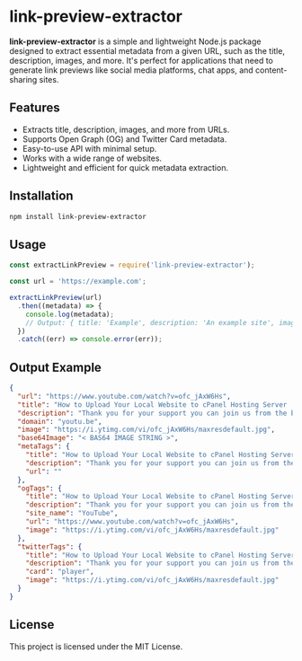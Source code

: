 # link-preview-extractor

**link-preview-extractor** is a simple and lightweight Node.js package designed to extract essential metadata from a given URL, such as the title, description, images, and more. It's perfect for applications that need to generate link previews like social media platforms, chat apps, and content-sharing sites.

## Features
- Extracts title, description, images, and more from URLs.
- Supports Open Graph (OG) and Twitter Card metadata.
- Easy-to-use API with minimal setup.
- Works with a wide range of websites.
- Lightweight and efficient for quick metadata extraction.

## Installation

```bash
npm install link-preview-extractor
```

## Usage

```javascript
const extractLinkPreview = require('link-preview-extractor');

const url = 'https://example.com';

extractLinkPreview(url)
  .then((metadata) => {
    console.log(metadata);
    // Output: { title: 'Example', description: 'An example site', image: 'https://example.com/image.png' }
  })
  .catch((err) => console.error(err));
```

## Output Example

```json
{
  "url": "https://www.youtube.com/watch?v=ofc_jAxW6Hs",
  "title": "How to Upload Your Local Website to cPanel Hosting Server || Visualize Code",
  "description": "Thank you for your support you can join us from the below links.Please ...",
  "domain": "youtu.be",
  "image": "https://i.ytimg.com/vi/ofc_jAxW6Hs/maxresdefault.jpg",
  "base64Image": "< BAS64 IMAGE STRING >",
  "metaTags": {
    "title": "How to Upload Your Local Website to cPanel Hosting Server || Visualize Code",
    "description": "Thank you for your support you can join us from the below links.Please ...",
    "url": ""
  },
  "ogTags": {
    "title": "How to Upload Your Local Website to cPanel Hosting Server || Visualize Code",
    "description": "Thank you for your support you can join us from the below links.Please ...",
    "site_name": "YouTube",
    "url": "https://www.youtube.com/watch?v=ofc_jAxW6Hs",
    "image": "https://i.ytimg.com/vi/ofc_jAxW6Hs/maxresdefault.jpg"
  },
  "twitterTags": {
    "title": "How to Upload Your Local Website to cPanel Hosting Server || Visualize Code",
    "description": "Thank you for your support you can join us from the below links.Please ...",
    "card": "player",
    "image": "https://i.ytimg.com/vi/ofc_jAxW6Hs/maxresdefault.jpg"
  }
}
```

## License

This project is licensed under the MIT License.